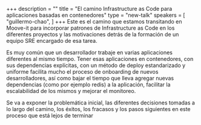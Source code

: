 +++
description = ""
title = "El camino Infrastructure as Code para aplicaciones basadas en contenedores"
type = "new-talk"
speakers = [
        "guillermo-chao",
]
+++
Este es el camino que estamos transitando en Moove-it para incorporar patrones de Infrastructure as Code en los diferentes proyectos y las motivaciones detrás de la formación de un equipo SRE encargado de esa tarea.

Es muy común que un desarrollador trabaje en varias aplicaciones diferentes al mismo tiempo. Tener esas aplicaciones en contenedores, con sus dependencias explícitas, con un método de deploy estandarizado y uniforme facilita mucho el proceso de onboarding de nuevos desarrolladores, así como bajar el tiempo que lleva agregar nuevas dependencias (como por ejemplo redis) a la aplicación, facilitar la escalabilidad de los mismos y mejorar el monitoreo.

Se va a exponer la problemática inicial, las diferentes decisiones tomadas a lo largo del camino, los éxitos, los fracasos y los pasos siguientes en este proceso que está lejos de terminar